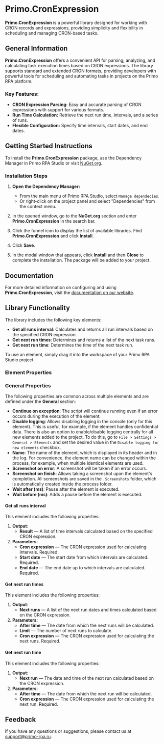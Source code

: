 # Primo.CronExpression

**Primo.CronExpression** is a powerful library designed for working with CRON records and expressions, providing simplicity and flexibility in scheduling and managing CRON-based tasks.

## General Information

**Primo.CronExpression** offers a convenient API for parsing, analyzing, and calculating task execution times based on CRON expressions. The library supports standard and extended CRON formats, providing developers with powerful tools for scheduling and automating tasks in projects on the Primo RPA platform.

### Key Features:

- **CRON Expression Parsing:** Easy and accurate parsing of CRON expressions with support for various formats.
- **Run Time Calculation:** Retrieve the next run time, intervals, and a series of runs.
- **Flexible Configuration:** Specify time intervals, start dates, and end dates.

## Getting Started Instructions

To install the **Primo.CronExpression** package, use the Dependency Manager in Primo RPA Studio or visit [NuGet.org](https://www.nuget.org/).

### Installation Steps

1. **Open the Dependency Manager:**
   - From the main menu of Primo RPA Studio, select `Manage dependecies`.
   - Or right-click on the project panel and select "Dependencies" from the context menu.

2. In the opened window, go to the **NuGet.org** section and enter **Primo.CronExpression** in the search bar.

3. Click the funnel icon to display the list of available libraries. Find **Primo.CronExpression** and click **Install**.

4. Click **Save**.

5. In the modal window that appears, click **Install** and then **Close** to complete the installation. The package will be added to your project.

## Documentation

For more detailed information on configuring and using **Primo.CronExpression**, visit the [documentation on our website](https://docs.primo-rpa.com).

## Library Functionality

The library includes the following key elements:

- **Get all runs interval**: Calculates and returns all run intervals based on the specified CRON expression.
- **Get next run times**: Determines and returns a list of the next task runs.
- **Get next run time**: Determines the time of the next task run.

To use an element, simply drag it into the workspace of your Primo RPA Studio project.

### Element Properties

### General Properties

The following properties are common across multiple elements and are defined under the **General** section:

- **Continue on exception**: The script will continue running even if an error occurs during the execution of the element.
- **Disable logging**: Allows disabling logging in the console (only for this element). This is useful, for example, if the element handles confidential data. There is also an option to enable/disable logging centrally for all new elements added to the project. To do this, go to `File > Settings > General > Elements` and set the desired value in the `Disable logging for new elements` checkbox.
- **Name**: The name of the element, which is displayed in its header and in the log. For convenience, the element name can be changed within the process, for example, when multiple identical elements are used.
- **Screenshot on error**: A screenshot will be taken if an error occurs.
- **Screenshot on finish**: Allows taking a screenshot upon the element's completion. All screenshots are saved in the `.Screenshots` folder, which is automatically created inside the process folder.
- **Wait after (ms)**: Pause after the element is executed.
- **Wait before (ms)**: Adds a pause before the element is executed.

#### Get all runs interval

This element includes the following properties:

1. **Output**:
   - **Result** — A list of time intervals calculated based on the specified CRON expression.
2. **Parameters**:
   - **Cron expression** — The CRON expression used for calculating intervals. Required.
   - **Start date** — The start date from which intervals are calculated. Required.
   - **End date** — The end date up to which intervals are calculated. Required.

#### Get next run times

This element includes the following properties:

1. **Output**:
   - **Next runs** — A list of the next run dates and times calculated based on the CRON expression.
2. **Parameters**:
   - **After time** — The date from which the next runs will be calculated.
   - **Limit** — The number of next runs to calculate.
   - **Cron expression** — The CRON expression used for calculating the next runs. Required.
   
#### Get next run time

This element includes the following properties:

1. **Output**:
   - **Next run** — The date and time of the next run calculated based on the CRON expression.
2. **Parameters**:
   - **After time** — The date from which the next run will be calculated.
   - **Cron expression** — The CRON expression used for calculating the next run. Required.

## Feedback

If you have any questions or suggestions, please contact us at [support@primo-rpa.ru](mailto:support@primo-rpa.ru).

